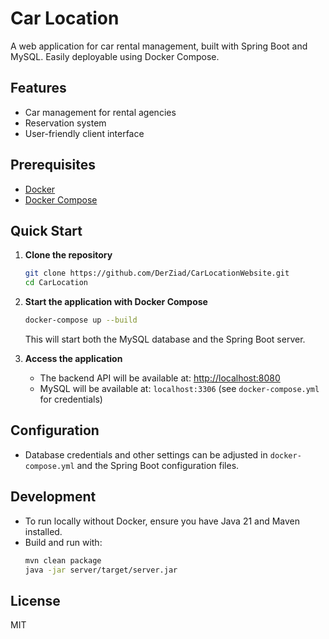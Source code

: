 # Car Location

A web application for car rental management, built with Spring Boot and MySQL. Easily deployable using Docker Compose.

## Features

- Car management for rental agencies
- Reservation system
- User-friendly client interface

## Prerequisites

- [Docker](https://www.docker.com/get-started)
- [Docker Compose](https://docs.docker.com/compose/)

## Quick Start

1. **Clone the repository**
   ```bash
   git clone https://github.com/DerZiad/CarLocationWebsite.git
   cd CarLocation
   ```

2. **Start the application with Docker Compose**
   ```bash
   docker-compose up --build
   ```

   This will start both the MySQL database and the Spring Boot server.

3. **Access the application**

   - The backend API will be available at: [http://localhost:8080](http://localhost:8080)
   - MySQL will be available at: `localhost:3306` (see `docker-compose.yml` for credentials)

## Configuration

- Database credentials and other settings can be adjusted in `docker-compose.yml` and the Spring Boot configuration files.

## Development

- To run locally without Docker, ensure you have Java 21 and Maven installed.
- Build and run with:
  ```bash
  mvn clean package
  java -jar server/target/server.jar
  ```

## License

MIT
